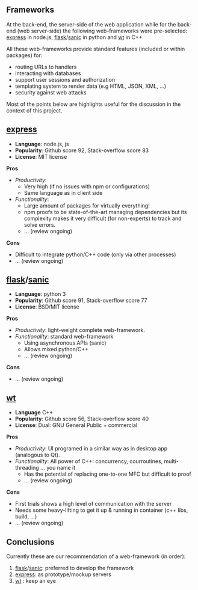 ## Frameworks

At the back-end, the server-side of the web application while for the back-end (web server-side) the following web-frameworks were pre-selected: [express] in node.js, [flask]/[sanic] in python and [wt] in C++

All these web-frameworks provide standard features (included or within packages) for:

- routing URLs to handlers
- interacting with databases
- support user sessions and authorization
- templating system to render data (e.g HTML, JSON, XML, ...)
- security against web attacks

Most of the points below are highlights useful for the discussion in the context of this project.


## [express]
  - **Language**: node.js, js
  - **Popularity**: Github score 92, Stack-overflow score 83
  - **License**: MIT license

**Pros**
  - *Productivity*:
    - Very high (if no issues with npm or configurations)
    - Same language as in client side
  - *Functionality*:
    - Large amount of packages for virtually everything!
    - npm proofs to be state-of-the-art managing dependencies but its complexity makes it very difficult (for non-experts) to track and solve errors.
    - ... (review ongoing)

**Cons**
  - Difficult to integrate python/C++ code (only via other processes)
  - ... (review ongoing)

## [flask]/[sanic]
  - **Language**: python 3
  - **Popularity**: Github score 91, Stack-overflow score 77
  - **License**: BSD/MIT license

**Pros**
- *Productivity*: light-weight complete web-framework.
- *Functionality*: standard web-framework
  - Using asynchronous APIs (sanic)
  - Allows mixed python/C++
  - ... (review ongoing)

**Cons**
- ... (review ongoing)

## [wt]
  - **Language** C++
  - **Popularity**: Github score 56, Stack-overflow score 40
  - **License**: Dual: GNU General Public + commercial

**Pros**
- *Productivity*: UI programed in a similar way as in desktop app (analogous to Qt).
- *Functionality*: All power of C++: concurrency, courroutines, multi-threading ... you name it
    - Has the potential of replacing one-to-one MFC but difficult to proof
    - ... (review ongoing)

**Cons**
  - First trials shows a high level of communication with the server
  - Needs some heavy-lifting to get it up & running in container (c++ libs, build, ...)
  - ... (review ongoing)

## Conclusions
Currently these are our recommendation of a web-framework (in order):

1. [flask]/[sanic]: preferred to develop the framework
1. [express]: as prototype/mockup servers
1. [wt] : keep an eye



[express]: http://expressjs.com/
[flask]: http://flask.pocoo.org/
[sanic]: https://github.com/channelcat/sanic
[wt]: http://www.webtoolkit.eu/wt
